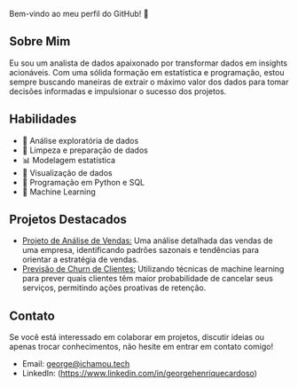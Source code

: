 Bem-vindo ao meu perfil do GitHub! 👋

## Sobre Mim
Eu sou um analista de dados apaixonado por transformar dados em insights acionáveis. Com uma sólida formação em estatística e programação, estou sempre buscando maneiras de extrair o máximo valor dos dados para tomar decisões informadas e impulsionar o sucesso dos projetos.

## Habilidades
- 🔭 Análise exploratória de dados
- 🧹 Limpeza e preparação de dados
- 📊 Modelagem estatística
- 🎲 Visualização de dados
- 🐍 Programação em Python e SQL
- 🤖 Machine Learning

## Projetos Destacados
- [Projeto de Análise de Vendas:](link_para_o_projeto) Uma análise detalhada das vendas de uma empresa, identificando padrões sazonais e tendências para orientar a estratégia de vendas.
- [Previsão de Churn de Clientes:](link_para_o_projeto) Utilizando técnicas de machine learning para prever quais clientes têm maior probabilidade de cancelar seus serviços, permitindo ações proativas de retenção.

## Contato
Se você está interessado em colaborar em projetos, discutir ideias ou apenas trocar conhecimentos, não hesite em entrar em contato comigo!
- Email: george@ichamou.tech
- LinkedIn: (https://www.linkedin.com/in/georgehenriquecardoso)
